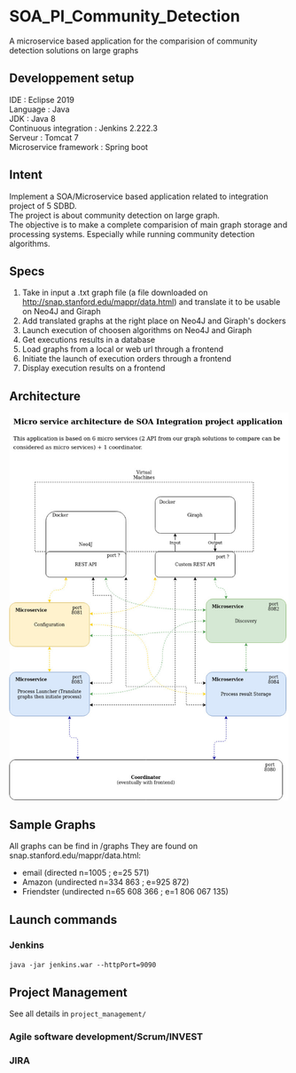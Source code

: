 # SOA_PI_Community_Detection
A microservice based application for the comparision of community detection solutions on large graphs

## Developpement setup
IDE : Eclipse 2019  
Language : Java  
JDK : Java 8  
Continuous integration : Jenkins 2.222.3  
Serveur : Tomcat 7  
Microservice framework : Spring boot  


## Intent
Implement a SOA/Microservice based application related to integration project of 5 SDBD.  
The project is about community detection on large graph.  
The objective is to make a complete comparision of main graph storage and processing systems. Especially while running community detection algorithms.  

## Specs
1. Take in input a .txt graph file (a file downloaded on http://snap.stanford.edu/mappr/data.html) and translate it to be usable on Neo4J and Giraph  
2. Add translated graphs at the right place on Neo4J and Giraph's dockers  
3. Launch execution of choosen algorithms on Neo4J and Giraph  
4. Get executions results in a database  
5. Load graphs from a local or web url through a frontend  
6. Initiate the launch of execution orders through a frontend  
7. Display execution results on a frontend  

## Architecture

![Latest Architecture](https://github.com/vsaulnie/SOA_PI_Community_Detection/blob/main/doc/architecture.jpg)


## Sample Graphs
All graphs can be find in /graphs
They are found on snap.stanford.edu/mappr/data.html: 
- email (directed n=1005 ; e=25 571)
- Amazon (undirected n=334 863 ; e=925 872)
- Friendster (undirected n=65 608 366 ; e=1 806 067 135)

## Launch commands

### Jenkins 
`java -jar jenkins.war --httpPort=9090`


## Project Management 
See all details in `project_management/` 
### Agile software development/Scrum/INVEST 


### JIRA 
